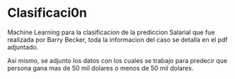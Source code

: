 # Clasificaci0n

Machine Learning para la clasificacion de la prediccion Salarial que fue realizada por Barry Becker, toda la informacion del caso se detalla en el pdf
adjuntado.

Asi mismo, se adjunto los datos con los cuales se trabajo para predecir que persona gana mas de 50 mil dolares o menos de 50 mil dolares.

